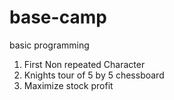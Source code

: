 # base-camp
basic programming
1. First Non repeated Character
2. Knights tour of 5 by 5 chessboard
3. Maximize stock profit
